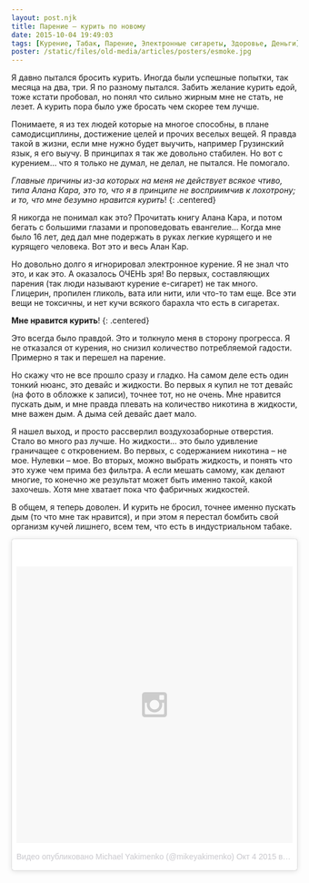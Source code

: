 ```yaml
---
layout: post.njk
title: Парение – курить по новому
date: 2015-10-04 19:49:03
tags: [Курение, Табак, Парение, Электронные сигареты, Здоровье, Деньги]
poster: /static/files/old-media/articles/posters/esmoke.jpg
---
```


Я давно пытался бросить курить. Иногда были успешные попытки, так месяца на два, три. Я по разному пытался. Забить желание курить едой, тоже кстати пробовал, но понял что сильно жирным мне не стать, не лезет. А курить пора было уже бросать чем скорее тем лучше.

Понимаете, я из тех людей которые на многое способны, в плане самодисциплины, достижение целей и прочих веселых вещей. Я правда такой в жизни, если мне нужно будет выучить, например Грузинский язык, я его выучу. В принципах я так же довольно стабилен. Но вот с курением… что я только не думал, не делал, не пытался. Не помогало.

*Главные причины из-за которых на меня не действует всякое чтиво, типа Алана Кара, это то, что я в принципе не восприимчив к лохотрону; и то, что мне безумно нравится курить*!
{: .centered}

Я никогда не понимал как это? Прочитать книгу Алана Кара, и потом бегать с большими глазами и проповедовать евангелие… Когда мне было 16 лет, дед дал мне подержать в руках легкие курящего и не курящего человека. Вот это и весь Алан Кар.

Но довольно долго я игнорировал электронное курение. Я не знал что это, и как это. А оказалось ОЧЕНЬ зря! Во первых, составляющих парения (так люди называют курение е-сигарет) не так много. Глицерин, пропилен гликоль, вата или нити, или что-то там еще. Все эти вещи не токсичны, и нет кучи всякого барахла что есть в сигаретах.

**Мне нравится курить**!
{: .centered}

Это всегда было правдой. Это и толкнуло меня в сторону прогресса. Я не отказался от курения, но снизил количество потребляемой гадости. Примерно я так и перешел на парение.

Но скажу что не все прошло сразу и гладко. На самом деле есть один тонкий нюанс, это девайс и жидкости. Во первых я купил не тот девайс (на фото в обложке к записи), точнее тот, но не очень. Мне нравится пускать дым, и мне правда плевать на количество никотина в жидкости, мне важен дым. А дыма сей девайс дает мало.

Я нашел выход, и просто рассверлил воздухозаборные отверстия. Стало во много раз лучше. Но жидкости… это было удивление граничащее с откровением. Во первых, с содержанием никотина – не мое. Нулевки – мое. Во вторых, можно выбрать жидкость, и понять что это хуже чем прима без фильтра. А если мешать самому, как делают многие, то конечно же результат может быть именно такой, какой захочешь. Хотя мне хватает пока что фабричных жидкостей.

В общем, я теперь доволен. И курить не бросил, точнее именно пускать дым (то что мне так нравится), и при этом я перестал бомбить свой организм кучей лишнего, всем тем, что есть в индустриальном табаке.

<div class="instagram">
<blockquote class="instagram-media" data-instgrm-version="5" style=" background:#FFF; border:0; border-radius:3px; box-shadow:0 0 1px 0 rgba(0,0,0,0.5),0 1px 10px 0 rgba(0,0,0,0.15); margin: 1px; max-width:658px; padding:0; width:99.375%; width:-webkit-calc(100% - 2px); width:calc(100% - 2px);"><div style="padding:8px;"> <div style=" background:#F8F8F8; line-height:0; margin-top:40px; padding:50.0% 0; text-align:center; width:100%;"> <div style=" background:url(data:image/png;base64,iVBORw0KGgoAAAANSUhEUgAAACwAAAAsCAMAAAApWqozAAAAGFBMVEUiIiI9PT0eHh4gIB4hIBkcHBwcHBwcHBydr+JQAAAACHRSTlMABA4YHyQsM5jtaMwAAADfSURBVDjL7ZVBEgMhCAQBAf//42xcNbpAqakcM0ftUmFAAIBE81IqBJdS3lS6zs3bIpB9WED3YYXFPmHRfT8sgyrCP1x8uEUxLMzNWElFOYCV6mHWWwMzdPEKHlhLw7NWJqkHc4uIZphavDzA2JPzUDsBZziNae2S6owH8xPmX8G7zzgKEOPUoYHvGz1TBCxMkd3kwNVbU0gKHkx+iZILf77IofhrY1nYFnB/lQPb79drWOyJVa/DAvg9B/rLB4cC+Nqgdz/TvBbBnr6GBReqn/nRmDgaQEej7WhonozjF+Y2I/fZou/qAAAAAElFTkSuQmCC); display:block; height:44px; margin:0 auto -44px; position:relative; top:-22px; width:44px;"></div></div><p style=" color:#c9c8cd; font-family:Arial,sans-serif; font-size:14px; line-height:17px; margin-bottom:0; margin-top:8px; overflow:hidden; padding:8px 0 7px; text-align:center; text-overflow:ellipsis; white-space:nowrap;"><a href="https://instagram.com/p/8aiu9hn8Dr/" style=" color:#c9c8cd; font-family:Arial,sans-serif; font-size:14px; font-style:normal; font-weight:normal; line-height:17px; text-decoration:none;" target="_blank">Видео опубликовано Michael Yakimenko (@mikeyakimenko)</a> <time style=" font-family:Arial,sans-serif; font-size:14px; line-height:17px;" datetime="2015-10-04T11:54:26+00:00">Окт 4 2015 в 4:54 PDT</time></p></div></blockquote>
<script async defer src="//platform.instagram.com/en_US/embeds.js"></script>
</div>
